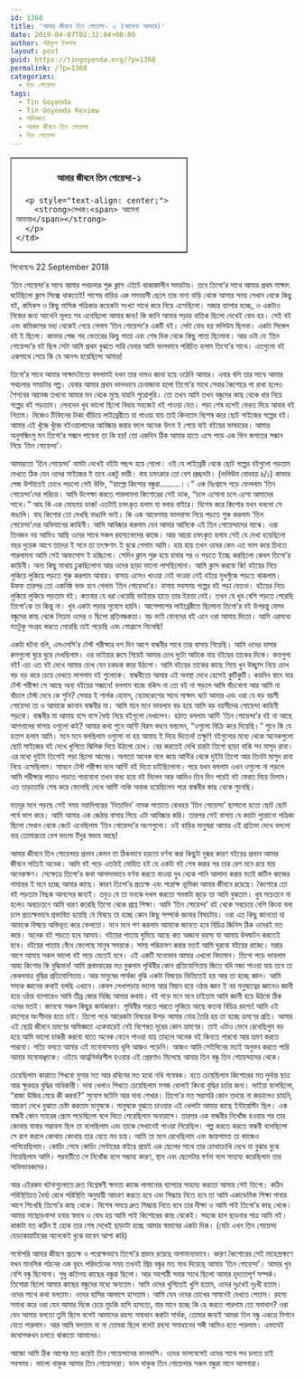 ```yaml
---
id: 1368
title: 'আমার জীবনে তিন গোয়েন্দা- ৩ (আমেনা আক্তার)'
date: 2019-04-07T02:32:04+00:00
author: শরিফুল ইসলাম
layout: post
guid: https://tingoyenda.org/?p=1368
permalink: /?p=1368
categories:
  - তিন গোয়েন্দা
tags:
  - Tin Goyenda
  - Tin Goyenda Review
  - অভিজ্ঞতা
  - আমার জীবনে তিন গোয়েন্দা
  - তিন গোয়েন্দা
---
```

<table border="1" style="width: 314px;">
  <tr>
    <td style="width: 308px;">
      <h4 style="text-align: center;">
        <span><strong>আমার জীবনে তিন গোয়েন্দা-১</strong></span>
      </h4>
      
      <p style="text-align: center;">
        <strong>লেখক:<span> আমেনা আক্তার</span></strong>
      </p>
    </td>
  </tr>
</table>

<span>লিখেছেনঃ 22 September 2018 </span>

&#8216;তিন গোয়েন্দা&#8217;র সাথে আমার পথচলার শুরু ক্লাস এইটে থাকাকালীন সময়টায়। তবে তিগো&#8217;র সাথে আমার প্রথম সাক্ষাৎ ঘটেছিলো ক্লাস সিক্সে থাকতেই! পাশের বাড়ির এক সমবয়সী ছেলে তার নানা বাড়ি থেকে আসার সময় সেখান থেকে কিছু বই, কমিকস ও কিছু মাসিক পত্রিকার কয়েকটা সংখ্যা সাথে করে নিয়ে এসেছিলো। মজার ব্যাপার হচ্ছে, ও একটাও নিজের জন্য আনেনি মূলত সব এনেছিলো আমার জন্য! কি জানি আমার পড়ার বাতিক ছিলো দেখেই বোধ হয়। সেই বই এবং কমিকসের মধ্য থেকেই পেয়ে গেলাম ‘তিন গোয়েন্দা’র একটি বই। সেটা বোধ হয় ভলিউম ছিলনা। একটা সিঙ্গেল বই ই ছিলো। কাভার পেজ সহ ভেতরের কিছু পাতা এবং শেষ দিক থেকে কিছু পাতা ছিলোনা। আর ওটা যে &#8216;তিন গোয়েন্দা&#8217;র বই ছিল সেটা আমি প্রথম বুঝতে পারি যেবার আমি ভালভাবে পরিচিত হলাম তিগো&#8217;র সাথে। এতগুলো বই একসাথে পেয়ে কি যে আনন্দ হয়েছিলো আমার!

তিগো&#8217;র সাথে আমার সাক্ষাৎটাতো বললামই যখন তার নামও জানা হয়ে ওঠেনি আমার। এবার বলি তার সাথে আমার পথচলার সময়টার গল্প। যেবার আমার প্রথম ভালভাবে চেনাজানা হলো তিগো&#8217;র সাথে সেবার কৈশোরে পা রাখা হলেও শৈশবের আমেজ তখনো আমার মন থেকে মুছে যায়নি পুরোপুরি। তো তখন আমি তখন বন্ধুদের কাছ থেকে ধার নিয়ে গল্পের বই পড়তাম। লেনদেন খুব ভালো ছিলো বিধায় সহজেই বই পাওয়া যেত। পড়া শেষ হলেই ফেরত দিয়ে আবার বই নিতাম। নিজেও টিফিনের টাকা বাঁচিয়ে লাইব্রেরীতে যা পাওয়া যায় তাই কিনতাম বিশেষ করে ছোট সাইজের গল্পের বই। আমার এই খুঁজে খুঁজে বইওয়ালাদের আবিষ্কার করার ফলে অনেক উৎস ই পেয়ে যাই বইয়ের ভান্ডারের। আমার অনুসন্ধিৎসু মন তিগো’র সন্ধান পাবেনা তা কি হয়! তো একদিন ঠিক আমার হাতে এসে পড়ে এক ভিন জগতের সন্ধান নিয়ে &#8216;তিন গোয়েন্দা&#8217;।

আমারতো ‘তিন গোয়েন্দা’ নামটা দেখেই বইটা পছন্দ হয়ে গেলো। ওই যে লাইব্রেরী থেকে ছোট গল্পের বইগুলো পড়তাম দেখতে ঠিক যেন ওদের সাইজের ই তবে একটু ভারী। বাহ চমৎকার তো বেশ প্রচ্ছদটা। (ভলিউম বোধহয় ৪/১) কাভার পেজ উল্টাতেই চোখে পড়লো সেই উক্তি, “হ্যাল্লো কিশোর বন্ধুরা&#8230;&#8230;&#8230;।।&#8221; এক নিঃশ্বাসে পড়ে ফেললাম ‘তিন গোয়েন্দা’দের পরিচয়। আমি উপেক্ষা করতে পারলামনা কিশোরের সেই ডাক, “চলে এসোনা চলে এসো আমাদের সাথে।&#8221; আহ কি এক মোহময় ডাক! এতটাই চমৎকৃত হলাম যা বলার বাইরে। বিশেষ করে কিশোর যখন বললো সে বাঙালি। বাহ কিশোর তো দেখছি বাঙালি ভাই। কি এক আবেগময় ভালবাসা নিয়ে পড়তে শুরু করলাম ‘তিন গোয়েন্দা’দের অভিযানের কাহিনী। আমি আবিষ্কার করলাম যেন আমার আমিকে এই তিন গোয়েন্দাদের মাঝে। ওরা তিনজন নয় আমিও আছি ওদের সাথে সকল রহস্যভেদের কাজে। আর আরো চমৎকৃত হলাম সেই যে দেখা হয়েছিলো বছর দুয়েক আগে তাদের ই সনে তা তৎক্ষণাৎ ই বুঝে গেলাম আমি। হায় হায় তখন ওদের কেন এত ভাল করে চিনতে পারলামনা আমি সেই আফসোস ই হচ্ছিলো। সেদিন ক্লাস শুরু হয়ে যাবার পর ও পড়তে ইচ্ছে করছিলো কেবল তিগো’র কাহিনী। অন্য কিছু মাথায় ঢুকছিলোনা আর ওদের ছাড়া ভালো লাগছিলোনা। আমি ক্লাস করবো কি! বইয়ের নিচে লুকিয়ে লুকিয়ে পড়তে শুরু করলাম আবার। বাসায় এসেও খাওয়া নেই দাওয়া নেই বইয়ে মুখগুঁজে পড়তে থাকলাম। উফফ তারপর তো একনিষ্ঠ ভক্ত বনে গেলাম ‘তিন গোয়েন্দা’র। বাসায় সবসময় গল্পের বই পড়া যেতনা। বইয়ের নিচে লুকিয়ে লুকিয়ে পড়তাম বই। কতবার যে ধরা খেয়েছি ভাইয়ার হাতে তার ইয়ত্তা নেই। তখন যে খুব বেশি পড়তে পেরেছি তিগো’কে তা কিন্তু না। খুব একটা পড়ার সুযোগ হয়নি। আশেপাশের লাইব্রেরীতে ছিলোনা তিগো’র বই উপরন্তু যেসব বন্ধুদের কাছ থেকে নিতাম ওদের ও ছিলো প্রতিবন্ধকতা। বড় ভাই বোনদের বই এনে ওরা আমায় দিতো। আমি এরমধ্যে যতটুকু সংগ্রহ করতে পেরেছি তাই পড়েছি এবং গোগ্রাসে গিলেছি!

একটা ঘটনা বলি, এসএসসি’র টেস্ট পরীক্ষার দশ দিন আগে বান্ধবীর সাথে তার বাসায় গিয়েছি। আমি ওদের বাসার রুমগুলো ঘুরে ঘুরে দেখছিলাম। ওর ভাইয়ার রুমে গিয়েই আমার চোখ দুটো আটকে যায় বইয়ের তাকের দিকে। কত্তগুলা বই! এত এত বই দেখে আমার চোখ যেন চকচক করে উঠলো। আমি বইয়ের তাকের কাছে গিয়ে খুব উচ্ছ্বাস নিয়ে চোখ বড় বড় করে চেয়ে দেখতে লাগলাম বই গুলোকে। বান্ধবীতো আমার এই অবস্থা দেখে হেসেই কুটিকুটি। কয়দিন বাদে যার টেস্ট পরীক্ষা সে আছে অন্য বইয়ের সন্ধানে! বললাম বাজে বকিস না তো বই না পড়লে আমি বাঁচবোনা আর আমি না বাঁচলে টেস্ট দেবে কে শুনি? সেবার ই শার্লক হোমস, ব্যোমকেশের সাথে সাক্ষাৎ ঘটে আমার এবং ওরা যে বড় বয়সী গোয়েন্দা তা ও আমাকে জানান বান্ধবীর মা। আমি মনে মনে ভাবলাম বড় হয়ে আমি বড় বয়সীদের গোয়েন্দা কাহিনী পড়বো। বান্ধবীর মা আমায় বসে বসে ধৈর্য্য নিয়ে বইগুলো দেখালেন। হঠাত বললাম আন্টি &#8216;তিন গোয়েন্দা’র বই না আছে আপনাদের বাসায় ওগুলো কই? আমার কথা শুনে আন্টি বিরস বদনে বললেন, “ওগুলো বিক্রি করে দিয়েছি।“ শুনে কি যে হতাশ হলাম আমি। মনে মনে বলছিলাম ওগুলো না হয় আমায় ই দিয়ে দিতেন! তক্ষুণি বইগুলোর মধ্যে থেকে অনেকগুলো ছোট সাইজের বই দেখে খুশিতে ঝিলিক দিয়ে উঠলো চোখ। বের করতেই দেখি চারটা তিগো ছাড়া বাকি সব মাসুদ রানা। এর মধ্যে দুইটা তিগোই পড়া ছিলো আগের। অগত্যা অনেক বলে কয়ে আন্টির থেকে দুইটা তিগো আর তিনটা মাসুদ রানা নিয়ে এসেছিলাম। সামনে টেস্ট পরীক্ষা বলে আন্টি বই দিতে চাইছিলোনা। পরে যখন বললাম এখন ওগুলো না পড়লে আমি পরীক্ষার পড়াও পড়তে পারবোনা তখন বাধ্য হয়ে বই দিলেন আর আমিও তিন দিন পরেই বই ফেরত দিয়ে দিলাম। এত তাড়াতাড়ি শেষ করে ফেলেছি দেখে আন্টি নাকি অবাক হয়েছিলেন পরে বান্ধবীর কাছ থেকে শুনেছি।

যতদূর মনে পড়ছে সেই সময় নয়াদিগন্তের &#8216;নিত্যদিন&#8217; নামক পাতাতে বোধহয় ‘তিন গোয়েন্দা’ ছাপানো হতো ছোট ছোট পর্বে ভাগ করে। আমি আমার এক জেঠার বাসায় গিয়ে এটা আবিষ্কার করি। তারপর সেই বাসায় যে কয়টা পুরোনো পত্রিকা ছিলো সেখান থেকে কেটে এনেছিলাম ‘তিন গোয়েন্দা’র অংশগুলো। ওই বাড়ির মানুষরা আমার এই প্রতিভা দেখে বললো বাহ তোমারতো বেশ ভালো ইঁদুর স্বভাব আছে!

আমার জীবনে তিন গোয়েন্দার প্রভাব কেমন তা ঠিকভাবে হয়তো বর্ণনা করা কিছুটা দুষ্কর কারণ বইয়ের প্রভাব আমার জীবনে সত্যিই অনেক। আমি বই পড়ে এতটাই মোহিত হই যে একটা বই শেষ করার পর তার রেশ মনে রয়ে যায় অনেকক্ষণ। সেক্ষেত্রে তিগো’র কথা আলাদাভাবে বর্ণনা করতে যাওয়া দুধ থেকে পানি আলাদা করার মতই জটিল কাজের নামান্তর ই মনে হচ্ছে আমার কাছে। কারণ তিগো’র প্রত্যক্ষ এবং পরোক্ষ ভূমিকা আমার জীবনে রয়েছে। কৈশোরে তো বই পড়তাম নিছক আনন্দের জন্যই। তবুও যে তা মনকে দখল করতো সমস্তটা জুড়ে তা আমি বুঝতাম। খুব সচেতনে না হলেও অবচেতনে আমি ধারণ করেছি তিগো থেকে প্রাপ্ত শিক্ষা। আমি ‘তিন গোয়েন্দা’ বই থেকে সবচেয়ে বেশি কিংবা বলা চলে প্রত্যক্ষভাবে প্রভাবিত হয়েছি যে বিষয়ে তা হচ্ছে কোন কিছু সম্পর্কে জানার বিষয়টায়। ওরা এত কিছু জানতো যা আমাকে বিস্ময়ে অভিভূত করে ফেলতো। মনে মনে পণ করলাম আমাকে জানতে হবে বিচিত্র জিনিস ঠিক ওদেরই মত করে। অনেক বই পড়তে হবে আমায়। বইয়ের পাতায় ঘুমিয়ে আছে কত অজানা রহস্য যা আমায় উদঘাটন করতেই হবে। বইয়ের পাতায় বেঁধে ফেলেছে মানুষ সময়কে। সময় পরিক্রমণ করার মতই আমি ঘুরবো বইয়ের রাজ্যে। মরার আগে আমায় সকল ভালো বই পড়ে যেতেই হবে। এই একটি মনোভাব আমার এখনো বিদ্যমান। তিগো পড়ে ভাবলাম আহা কিশোর কি বুদ্ধিমান! আমি প্রথমবারের মত বুঝলাম পৃথিবীর কোন প্রতিযোগিতায় জিতে যদি মজা পাওয়া যায় তবে তা কেবলমাত্র বুদ্ধির প্রতিযোগিতায়। আর মানুষের পার্থক্য বুঝি একটা বিষয়ের ভিত্তিতেই হয় আর তা হচ্ছে জ্ঞান। আমি সম্যক জ্ঞানের কথাই বলছি এখানে। কেবল লেখাপড়ায় ভালো আর বিদ্বান হয়ে ওঠার জ্ঞান ই নয় মনুষ্যত্বের জ্ঞানেও জ্ঞানী হয়ে ওঠার ব্যাপারেও আমি তীব্র জোর দিচ্ছি আমার কথায়। বই পড়ে মনে মনে চাইতাম আমি জ্ঞানী হয়ে উঠবো ঠিক ওদের মতই। জানবো সকল কিছুর কার্যকারণ। পৃথিবীর পরতে পরতে লুকিয়ে আছে কতনা বিচিত্র রহস্য! আমি এই রহস্যের অংশীদার হতে চাই। তিগো পড়ে আরেকটা বিষয়ের উপড় আমার মোহ তৈরি হয় তা হচ্ছে ভ্রমণের প্রতি। আমার এই ছোট্ট জীবনে ভ্রমণের অভিজ্ঞতা একেবারেই নেই বিশেষত দূরের কোন ভ্রমণের। তাই এটাও ভেবে রেখেছিলুম বড় হয়ে আমি ভালো চাকরী করবো যাতে অনেক বেতন পাওয়া যায় তাহলে অনেক বই কিনতে পারবো আর ভ্রমণ করতে পারবো। সত্যি বলতে আমার এই মনোবাসনায় ধূলি আজও পড়েনি। আজও আমি সেইদিনের মতই অনুভব করতে পারি আমার মনোবাঞ্ছাকে। এইযে আত্ননির্ভরশীল হওয়ার এই প্রেরণাও মিলেছে আমার তিন বন্ধু তিন গোয়েন্দাদের থেকে।

চেয়েছিলাম কারাতে শিখবো মুসার মত আর রবিনের মত হবো নথি গবেষক। হতে চেয়েছিলাম কিশোরের মত দুর্দান্ত ছাত্র আর ক্ষুরধার বুদ্ধির অধিকারী। দাবা খেলাও শিখতে চেয়েছিলাম মগজ ধোলাই কিংবা বুদ্ধির চর্চার জন্য। ভাইয়া বলেছিলো, &#8220;রাজা উজির মেরে কী করবা?&#8221; সুযোগ ঘটেনি আর দাবা শেখার। তিগো’র মত সরাসরি কোন তদন্তে না জড়ালেও চাহনি, আচরণ দেখে বুঝতে চেষ্টা করতাম মানুষকে। মানুষকে বুঝতে চাওয়ার এই খেলাটা আমার কাছে ইন্টারেস্টিং ছিল। এক বান্ধবী কোন স্যারের প্রেমে পড়েছিলো বলে দিতে পেরেছিলাম অনায়াসে। তারপর এক বান্ধবীর নিখোঁজ হওয়ার পর তার কোথায় যাবার সম্ভাবনা ছিল তা বলেছিলাম এবং তাকে সেখানেই পাওয়া গিয়েছিল। গল্প করতে করতে বান্ধবী বলেছিলো সে রাগ করলে কোথায় কোথায় তার যেতে মন চায়। আমি তা মনে রেখেছিলাম এবং জায়গামত তা কাজেও লাগিয়েছিলাম। কোচিং শেষে কোচিং সেন্টারের বাইরে প্রায়ই এক ছেলের সাথে তার চোখাচোখি দেখে যা বুঝার বুঝে গিয়েছিলাম আমি। পরবর্তীতে সে নিখোঁজ হলে সম্ভাব্য কারণ, স্থান এবং ছেলেটার বর্ণনা বলে সাহায্য করেছিলাম তার অভিভাবকদের।

আর এইরকম ঘটনাগুলোতে দ্রুত বিশ্লেষণী ক্ষমতা কাজে লাগানোর ব্যাপারে সাহায্য করতো আমায় সেই তিগো। কঠিন পরিস্থিতিতে ধৈর্য্য রেখে পরিস্থিতি অনুযায়ী আচরণ করতে হবে এবং সিদ্ধান্ত নিতে হবে তা আমি একাডেমিক শিক্ষা পাবার আগে শিখেছি তিগো’র কাছ থেকে। বিশেষ সময়ে দ্রুত সিদ্ধান্ত নিতে হবে তার দীক্ষা ও আমি পাই তিগো’র কাছ থেকে। আমার নাছোড়বান্দা হবার স্বভাব ও বোধ হয় আমি পাই কিশোরের কাছ থেকেই। সহজে হাল ছাড়বার পাত্র আমি নই। কাজটা যত কঠিন ই হোক তার শেষ দেখেই ছাড়াটা হচ্ছে আমার স্বভাবের একটা দিক। (যেটা এখন তিন গোয়েন্দা হেডকোয়ার্টারের অনেকেই বুঝে যাবেন আশা করি)

সর্বোপরি আমার জীবনে প্রত্যক্ষ ও পরোক্ষভাবে তিগো’র প্রভাব রয়েছে অসামান্যভাবে। কারণ কৈশোরের সেই মাহেন্দ্রক্ষণে যখন মানসিক গঠনের এক বৃহৎ পরিবর্তনের সময় তখনই প্রিয় বন্ধুর মত সাথ দিয়েছে আমায় ‘তিন গোয়েন্দা’। আমার খুব বেশি বন্ধু ছিলোনা। শুধু কতিপয় কাছের বন্ধুরা ছিলো। আর সহপাঠী সবার সাথে ছিলো আমার হৃদ্যতাপূর্ণ সম্পর্ক। তিগোরা ছিলো আমার কাছের বন্ধুদের মধ্যে অন্যতম। আমি ওদের খুশিতেই খুশি হতাম, ওদের দুঃখেই দুঃখী হতাম। ওদের সাথে কথা বলতাম। ওদের হাসির আলাপে হাসতাম। আমি যেন ওদের চোখের সামনেই দেখতে পেতাম। রহস্য সমাধা করে ওরা যেন আমার দিকে চেয়ে মুচকি হাসি হাসতো, যার মানে হচ্ছে কি হে করতে পারলাম তো সমাধান? ওরা যেন আমায় বলতো তুমি ছিলে বলেই আমাদের রহস্য সমাধান করাটা সার্থক, তোমার জন্যই আমরা তিন বন্ধু একত্রে মিশনে যেতে পারলাম। আর আমি বলতাম না না তোমরা ছিলে বলেই রহস্য সমাধানের সঙ্গী আমিও হতে পারলাম। এভাবেই কথোপকথন চলতে থাকতো আমাদের।

আজো আমি ঠিক আগের মত করেই তিন গোয়েন্দাদের ভালবাসি। ওদের ভালবেসেই ওদের সাথে পথ চলতে চাই সবসময়। ভালো থাকুক আমার তিন গোয়েন্দারা। ভাল থাকুক তিন গোয়েন্দার সকল বন্ধুরা মানে আপনারা।